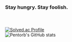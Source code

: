 ### Stay hungry. Stay foolish.<br/><br/><br/>
[![Solved.ac Profile](http://mazassumnida.wtf/api/v2/generate_badge?boj=allnstar)](https://solved.ac/allnstar)<br/>
![Pentorb's GitHub stats](https://github-readme-stats.vercel.app/api?username=pentorb&show_icons=true&theme=gruvbox)  
